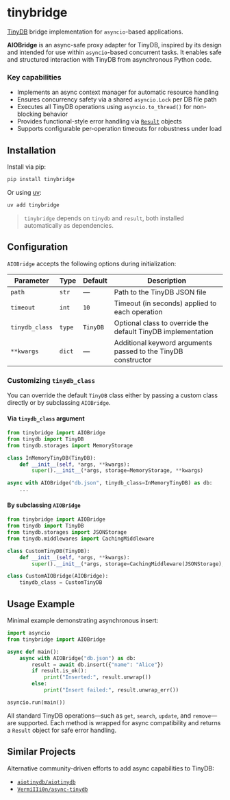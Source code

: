 # tinybridge

[TinyDB](https://github.com/msiemens/tinydb) bridge implementation for `asyncio`-based applications.

**AIOBridge** is an async-safe proxy adapter for TinyDB, inspired by its design and intended for use within `asyncio`-based concurrent tasks. It enables safe and structured interaction with TinyDB from asynchronous Python code.

### Key capabilities

- Implements an async context manager for automatic resource handling
- Ensures concurrency safety via a shared `asyncio.Lock` per DB file path
- Executes all TinyDB operations using `asyncio.to_thread()` for non-blocking behavior
- Provides functional-style error handling via [`Result`](https://github.com/dbrgn/result) objects
- Supports configurable per-operation timeouts for robustness under load

## Installation

Install via pip:

```bash
pip install tinybridge
```

Or using [uv](https://github.com/astral-sh/uv):

```bash
uv add tinybridge
```

> `tinybridge` depends on `tinydb` and `result`, both installed automatically as dependencies.

## Configuration

`AIOBridge` accepts the following options during initialization:

| Parameter      | Type   | Default  | Description                                                   |
| -------------- | ------ | -------- | ------------------------------------------------------------- |
| `path`         | `str`  | —        | Path to the TinyDB JSON file                                  |
| `timeout`      | `int`  | `10`     | Timeout (in seconds) applied to each operation                |
| `tinydb_class` | `type` | `TinyDB` | Optional class to override the default TinyDB implementation  |
| `**kwargs`     | `dict` | —        | Additional keyword arguments passed to the TinyDB constructor |

### Customizing `tinydb_class`

You can override the default `TinyDB` class either by passing a custom class directly or by subclassing `AIOBridge`.

#### Via `tinydb_class` argument

```python
from tinybridge import AIOBridge
from tinydb import TinyDB
from tinydb.storages import MemoryStorage

class InMemoryTinyDB(TinyDB):
    def __init__(self, *args, **kwargs):
        super().__init__(*args, storage=MemoryStorage, **kwargs)

async with AIOBridge("db.json", tinydb_class=InMemoryTinyDB) as db:
    ...
```

#### By subclassing `AIOBridge`

```python
from tinybridge import AIOBridge
from tinydb import TinyDB
from tinydb.storages import JSONStorage
from tinydb.middlewares import CachingMiddleware

class CustomTinyDB(TinyDB):
    def __init__(self, *args, **kwargs):
        super().__init__(*args, storage=CachingMiddleware(JSONStorage), **kwargs)

class CustomAIOBridge(AIOBridge):
    tinydb_class = CustomTinyDB
```

## Usage Example

Minimal example demonstrating asynchronous insert:

```python
import asyncio
from tinybridge import AIOBridge

async def main():
    async with AIOBridge("db.json") as db:
        result = await db.insert({"name": "Alice"})
        if result.is_ok():
            print("Inserted:", result.unwrap())
        else:
            print("Insert failed:", result.unwrap_err())

asyncio.run(main())
```

All standard TinyDB operations—such as `get`, `search`, `update`, and `remove`—are supported. Each method is wrapped for async compatibility and returns a `Result` object for safe error handling.

## Similar Projects

Alternative community-driven efforts to add async capabilities to TinyDB:

- [`aiotinydb/aiotinydb`](https://github.com/aiotinydb/aiotinydb)
- [`VermiIIi0n/async-tinydb`](https://github.com/VermiIIi0n/async-tinydb)
